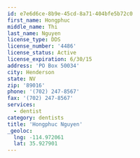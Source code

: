```yaml
---
id: e7e6d6ce-8b9e-45cd-8a71-404bfe5b72c0
first_name: Hongphuc
middle_name: Thi
last_name: Nguyen
license_type: DDS
license_number: '4486'
license_status: Active
license_expiration: 6/30/15
address: 'PO Box 50034'
city: Henderson
state: NV
zip: '89016'
phone: '(702) 247-8567'
fax: '(702) 247-8567'
services:
  - dentist
category: dentists
title: 'Hongphuc Nguyen'
_geoloc:
  lng: -114.972061
  lat: 35.927901
---
```

